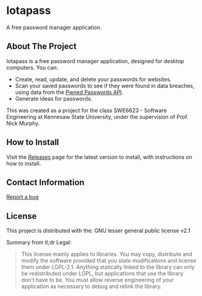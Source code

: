 # Iotapass
A free password manager application.

<!-- ABOUT -->
## About The Project
Iotapass is a free password manager application, designed for desktop computers. You can:
* Create, read, update, and delete your passwords for websites.
* Scan your saved passwords to see if they were found in data breaches, using data from the [Pwned Passwords API](https://haveibeenpwned.com/API/v3#PwnedPasswords).
* Generate ideas for passwords.

This was created as a project for the class SWE6623 - Software Engineering at Kennesaw State University, under the supervision of Prof. Nick Murphy.

<!-- INSTALL -->
## How to Install
Visit the [Releases](https://github.com/jblake33/Iotapass/releases) page for the latest version to install, with instructions on how to install.

<!-- CONTACT -->
## Contact Information
[Report a bug](https://forms.gle/9yqkY3rKsKZXMBMH6)


<!-- LICENSE -->
## License
This project is distributed with the: GNU lesser general public license v2.1

Summary from tl;dr Legal:
> This license mainly applies to libraries. You may copy, distribute and modify the software provided that you state modifications and license them under LGPL-2.1. Anything statically linked to the library can only be redistributed under LGPL, but applications that use the library don't have to be.  You must allow reverse engineering of your application as necessary to debug and relink the library.

